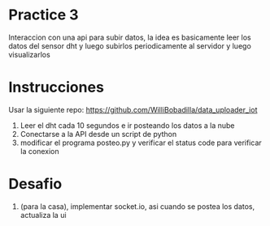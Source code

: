 # Practice 3 
Interaccion con una api para subir datos, la idea es basicamente leer los datos del sensor 
dht y luego subirlos periodicamente al servidor y luego visualizarlos 


# Instrucciones 
Usar la siguiente repo: https://github.com/WilliBobadilla/data_uploader_iot
1. Leer el dht cada 10 segundos e ir posteando los datos a la nube
2. Conectarse a la API desde un script de python 
3. modificar el programa posteo.py y verificar el status code para verificar la conexion

# Desafio
1. (para la casa), implementar socket.io, asi cuando se postea los datos, actualiza la ui


